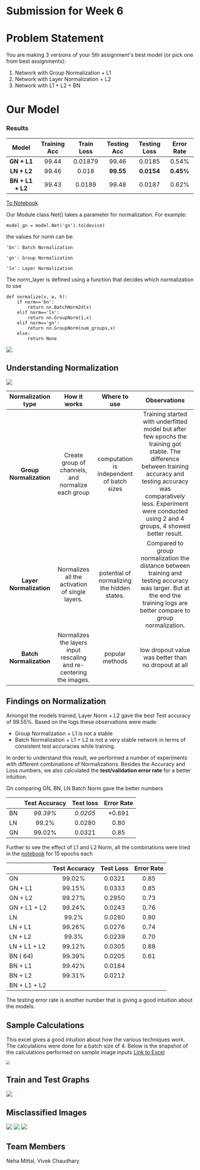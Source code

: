 # Submission for Week 6

# Problem Statement

You are making 3 versions of your 5th assignment's best model (or pick one from best assignments):

1. Network with Group Normalization + L1
2. Network with Layer Normalization + L2
3. Network with L1 + L2 + BN


# Our Model

### Results

| Model | Training Acc | Train Loss | Testing Acc | Testing Loss | Error Rate |
| :----: | :----: | :----: | :----: | :----: | :----: |
| **GN + L1** | 99.44 | 0.01879 | 99.46 | 0.0185 | 0.54% |
| **LN + L2** | 99.46 | 0.018 | **99.55** | **0.0154** | **0.45%**|
| **BN + L1 + L2** | 99.43 | 0.0189 | 99.48 | 0.0187 | 0.62% |

[To Notebook](https://github.com/vivek-a81/EVA6/blob/main/Session6/Sess6_finalCode.ipynb)


Our Module class Net() takes a parameter for normalization. For example:

`model_gn = model.Net('gn').to(device)`

the values for norm can be:

    'bn': Batch Normalization
    
    'gn': Group Normalization
    
    'ln': Layer Normalization



The norm_layer is defined using a function that decides which normalization to use

```
def normalize(x, w, h):
    if norm=='bn':
    	return nn.BatchNorm2d(x)
    elif norm=='ln':
    	return nn.GroupNorm(1,x)
    elif norm=='gn':
    	return nn.GroupNorm(num_groups,x)
    else:
    	return None
```
![](images/SESS6.png)

## Understanding Normalization

![](images/normalization1.png)


| Normalization type | How it works	| Where to use	| Observations |
| :------: | :-------: |:-------: | :-------: |
| **Group Normalization** |	Create group of channels, and normalize each group | computation is independent of batch sizes | Training started with underfitted model but after few epochs the training got stable. The difference between training accuracy and testing accuracy was comparatively less. Experiment were conducted using 2 and 4 groups, 4 showed better result. |
| **Layer Normalization** |	Normalizes all the activation of single layers. | potential of normalizing the hidden states. |	Compared to group normalization the distance between training and testing accuracy was larger. But at the end the training logs are better compare to group normalization. |
| **Batch Normalization**	| Normalizes the layers input rescaling and re-centering the images. | popular methods | low dropout value was better than no dropout at all |


## Findings on Normalization

Amongst the models trained, Layer Norm + L2 gave the best Test accuracy of 99.55%. Based on the logs these observations were made:

- Group Normalization + L1 is not a stable 
- Batch Normalization + L1 + L2 is not a very stable network in terms of consistent test accuracies while training. 

 In order to understand this result, we performed a number of experiments with different combinations of Normalizations. Besides the Accuracy and Loss numbers, we also calculated the **test/validation error rate** for a better intuition. 

On comparing GN, BN, LN Batch Norm gave the better numbers

|      | Test Accuracy | Test loss | Error Rate |
| ---- | :-----------: | :-------: | :--------: |
| BN   |   *99.39%*    | *0.0205*  |   *0.691   |
| LN   |     99.2%     |  0.0280   |    0.80    |
| GN   |    99.02%     |  0.0321   |    0.85    |

Further to see the effect of L1 and L2 Norm, all the combinations were tried in the [notebook](https://github.com/vivek-a81/EVA6/blob/main/Session6/Experiment/Sess6_Experiments.ipynb) for 15 epochs each

|              | Test Accuracy | Test Loss | Error Rate |
| ------------ | :-----------: | :-------: | :--------: |
| GN           |    99.02%     |  0.0321   |    0.85    |
| GN + L1      |    99.15%     |  0.0333   |    0.85    |
| GN + L2      |    99.27%     |  0.2950   |    0.73    |
| GN + L1 + L2 |    99.24%     |  0.0243   |    0.76    |
| LN           |     99.2%     |  0.0280   |    0.80    |
| LN + L1      |    99.26%     |  0.0276   |    0.74    |
| LN + L2      |     99.3%     |  0.0239   |    0.70    |
| LN + L1 + L2 |    99.12%     |  0.0305   |    0.88    |
| BN ( 64)     |    99.39%     |  0.0205   |    0.61    |
| BN + L1      |    99.42%     |  0.0184   |            |
| BN + L2      |    99.31%     |  0.0212   |            |
| BN + L1 + L2 |               |           |            |

The testing error rate is another number that is giving a good intuition about the models. 

## Sample Calculations

This excel gives a good intuition about how the various  techniques work. The calculations were done for a batch size of 4. Below is the snapshot of the calculations performed on sample image inputs
[Link to Excel](https://github.com/vivek-a81/EVA6/blob/main/Session6/Normalization%20Calculations.xlsx)

<img src="https://github.com/vivek-a81/EVA6/blob/main/Session6/images/excel_calculations.png?raw=false" style="zoom: 60%;" />

## Train and Test Graphs

![](images/final_graph.png)


## Misclassified Images

![](images/final_gn.png)
![](images/final_ln.png)
![](images/final_bn.png)

## Team Members

Neha Mittal, Vivek Chaudhary

